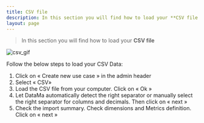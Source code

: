 ```yaml
---
title: CSV file
description: In this section you will find how to load your **CSV file
layout: page
---
```


> In this section you will find how to load your **CSV file**

![csv_gif]({{site.url}}{{site.baseurl}}/core_app/header/create_new_use_case/images/Load-CSV-Compare_GIF2.gif)

Follow the below steps to load your CSV Data:

1. Click on « Create new use case » in the admin header
2. Select « CSV»
3. Load the CSV file from your computer. Click on « Ok »
4. Let DataMa automatically detect the right separator or manually select the right separator for columns and decimals. Then click on « next »
5. Check the import summary. Check dimensions and Metrics definition. Click on « next »
